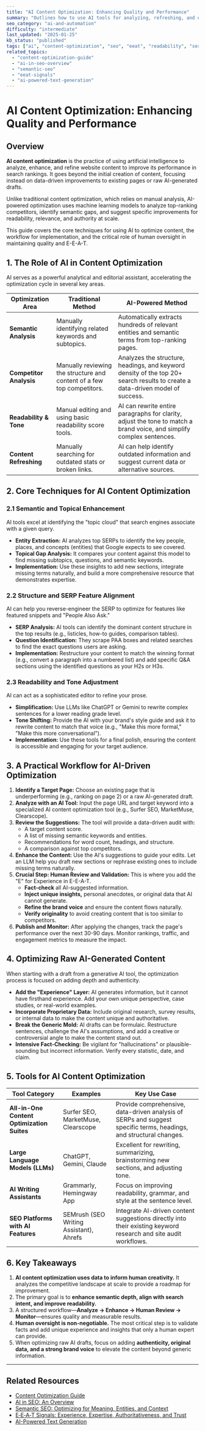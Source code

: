 ```yaml
---
title: "AI Content Optimization: Enhancing Quality and Performance"
summary: "Outlines how to use AI tools for analyzing, refreshing, and optimizing content to improve SEO performance, readability, and E-E-A-T signals."
seo_category: "ai-and-automation"
difficulty: "intermediate"
last_updated: "2025-01-25"
kb_status: "published"
tags: ["ai", "content-optimization", "seo", "eeat", "readability", "serp-analysis", "automation"]
related_topics:
  - "content-optimization-guide"
  - "ai-in-seo-overview"
  - "semantic-seo"
  - "eeat-signals"
  - "ai-powered-text-generation"
---
```

# AI Content Optimization: Enhancing Quality and Performance

## Overview

**AI content optimization** is the practice of using artificial intelligence to analyze, enhance, and refine website content to improve its performance in search rankings. It goes beyond the initial creation of content, focusing instead on data-driven improvements to existing pages or raw AI-generated drafts.

Unlike traditional content optimization, which relies on manual analysis, AI-powered optimization uses machine learning models to analyze top-ranking competitors, identify semantic gaps, and suggest specific improvements for readability, relevance, and authority at scale.

This guide covers the core techniques for using AI to optimize content, the workflow for implementation, and the critical role of human oversight in maintaining quality and E-E-A-T.

## 1. The Role of AI in Content Optimization

AI serves as a powerful analytical and editorial assistant, accelerating the optimization cycle in several key areas.

| Optimization Area | Traditional Method | AI-Powered Method |
|---|---|---|
| **Semantic Analysis**| Manually identifying related keywords and subtopics. | Automatically extracts hundreds of relevant entities and semantic terms from top-ranking pages. |
| **Competitor Analysis** | Manually reviewing the structure and content of a few top competitors. | Analyzes the structure, headings, and keyword density of the top 20+ search results to create a data-driven model of success. |
| **Readability & Tone** | Manual editing and using basic readability score tools. | AI can rewrite entire paragraphs for clarity, adjust the tone to match a brand voice, and simplify complex sentences. |
| **Content Refreshing** | Manually searching for outdated stats or broken links. | AI can help identify outdated information and suggest current data or alternative sources. |

## 2. Core Techniques for AI Content Optimization

### 2.1 Semantic and Topical Enhancement
AI tools excel at identifying the "topic cloud" that search engines associate with a given query.
-   **Entity Extraction:** AI analyzes top SERPs to identify the key people, places, and concepts (entities) that Google expects to see covered.
-   **Topical Gap Analysis:** It compares your content against this model to find missing subtopics, questions, and semantic keywords.
-   **Implementation:** Use these insights to add new sections, integrate missing terms naturally, and build a more comprehensive resource that demonstrates expertise.

### 2.2 Structure and SERP Feature Alignment
AI can help you reverse-engineer the SERP to optimize for features like featured snippets and "People Also Ask."
-   **SERP Analysis:** AI tools can identify the dominant content structure in the top results (e.g., listicles, how-to guides, comparison tables).
-   **Question Identification:** They scrape PAA boxes and related searches to find the exact questions users are asking.
-   **Implementation:** Restructure your content to match the winning format (e.g., convert a paragraph into a numbered list) and add specific Q&A sections using the identified questions as your H2s or H3s.

### 2.3 Readability and Tone Adjustment
AI can act as a sophisticated editor to refine your prose.
-   **Simplification:** Use LLMs like ChatGPT or Gemini to rewrite complex sentences for a lower reading grade level.
-   **Tone Shifting:** Provide the AI with your brand's style guide and ask it to rewrite content to match that voice (e.g., "Make this more formal," "Make this more conversational").
-   **Implementation:** Use these tools for a final polish, ensuring the content is accessible and engaging for your target audience.

## 3. A Practical Workflow for AI-Driven Optimization

1.  **Identify a Target Page:** Choose an existing page that is underperforming (e.g., ranking on page 2) or a raw AI-generated draft.
2.  **Analyze with an AI Tool:** Input the page URL and target keyword into a specialized AI content optimization tool (e.g., Surfer SEO, MarketMuse, Clearscope).
3.  **Review the Suggestions:** The tool will provide a data-driven audit with:
    -   A target content score.
    -   A list of missing semantic keywords and entities.
    -   Recommendations for word count, headings, and structure.
    -   A comparison against top competitors.
4.  **Enhance the Content:** Use the AI's suggestions to guide your edits. Let an LLM help you draft new sections or rephrase existing ones to include missing terms naturally.
5.  **Crucial Step: Human Review and Validation:** This is where you add the "E" for Experience in E-E-A-T.
    -   **Fact-check** all AI-suggested information.
    -   **Inject unique insights,** personal anecdotes, or original data that AI cannot generate.
    -   **Refine the brand voice** and ensure the content flows naturally.
    -   **Verify originality** to avoid creating content that is too similar to competitors.
6.  **Publish and Monitor:** After applying the changes, track the page's performance over the next 30-90 days. Monitor rankings, traffic, and engagement metrics to measure the impact.

## 4. Optimizing Raw AI-Generated Content

When starting with a draft from a generative AI tool, the optimization process is focused on adding depth and authenticity.

-   **Add the "Experience" Layer:** AI generates information, but it cannot have firsthand experience. Add your own unique perspective, case studies, or real-world examples.
-   **Incorporate Proprietary Data:** Include original research, survey results, or internal data to make the content unique and authoritative.
-   **Break the Generic Mold:** AI drafts can be formulaic. Restructure sentences, challenge the AI's assumptions, and add a creative or controversial angle to make the content stand out.
-   **Intensive Fact-Checking:** Be vigilant for "hallucinations" or plausible-sounding but incorrect information. Verify every statistic, date, and claim.

## 5. Tools for AI Content Optimization

| Tool Category | Examples | Key Use Case |
|---|---|---|
| **All-in-One Content Optimization Suites**| Surfer SEO, MarketMuse, Clearscope| Provide comprehensive, data-driven analysis of SERPs and suggest specific terms, headings, and structural changes. |
| **Large Language Models (LLMs)**| ChatGPT, Gemini, Claude | Excellent for rewriting, summarizing, brainstorming new sections, and adjusting tone. |
| **AI Writing Assistants**| Grammarly, Hemingway App | Focus on improving readability, grammar, and style at the sentence level. |
| **SEO Platforms with AI Features**| SEMrush (SEO Writing Assistant), Ahrefs | Integrate AI-driven content suggestions directly into their existing keyword research and site audit workflows. |

## 6. Key Takeaways

1.  **AI content optimization uses data to inform human creativity.** It analyzes the competitive landscape at scale to provide a roadmap for improvement.
2.  The primary goal is to **enhance semantic depth, align with search intent, and improve readability.**
3.  A structured workflow—**Analyze → Enhance → Human Review → Monitor**—ensures quality and measurable results.
4.  **Human oversight is non-negotiable.** The most critical step is to validate facts and add unique experience and insights that only a human expert can provide.
5.  When optimizing raw AI drafts, focus on adding **authenticity, original data, and a strong brand voice** to elevate the content beyond generic information.

---

## Related Resources
- [Content Optimization Guide](7_content-optimization-guide.md)
- [AI in SEO: An Overview](1_ai-in-seo-overview.md)
- [Semantic SEO: Optimizing for Meaning, Entities, and Context](6_semantic-seo.md)
- [E‑E‑A‑T Signals: Experience, Expertise, Authoritativeness, and Trust](5_eeat-signals.md)
- [AI-Powered Text Generation](1_ai-powered-text-generation.md)
